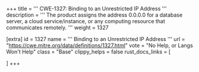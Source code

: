 +++
title = '''
CWE-1327: Binding to an Unrestricted IP Address
'''
description	= '''
The product assigns the address 0.0.0.0 for a database server, a cloud service/instance, or any computing resource that communicates remotely.
'''
weight = 1327

[extra]
id = 1327
name = '''
Binding to an Unrestricted IP Address
'''
url = "https://cwe.mitre.org/data/definitions/1327.html"
vote = "No Help, or Langs Won't Help"
class = "Base"
clippy_helps = false
rust_docs_links = [
	
]
+++
